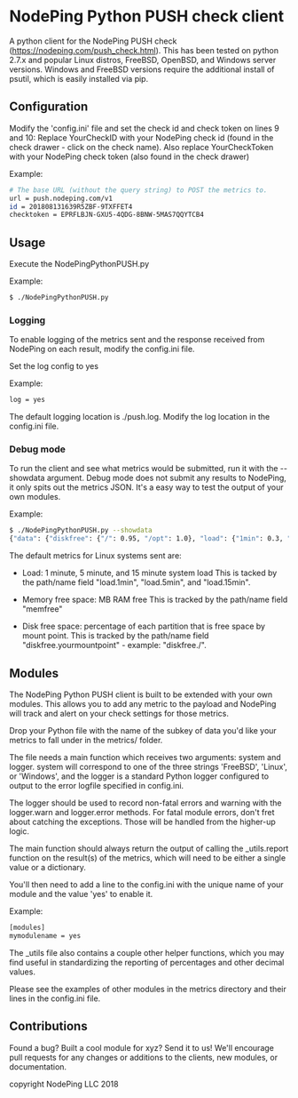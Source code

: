 # NodePing Python PUSH check client

A python client for the NodePing PUSH check (https://nodeping.com/push_check.html).
This has been tested on python 2.7.x and popular Linux distros, FreeBSD, OpenBSD, and Windows server versions. Windows and FreeBSD versions require the additional install of psutil, which is easily installed via pip.

## Configuration

Modify the 'config.ini' file and set the check id and check token on lines 9 and 10:
Replace YourCheckID with your NodePing check id (found in the check drawer  - click on the check name). 
Also replace YourCheckToken with your NodePing check token (also found in the check drawer)

Example:

```sh
# The base URL (without the query string) to POST the metrics to.
url = push.nodeping.com/v1
id = 201808131639R5ZBF-9TXFFET4
checktoken = EPRFLBJN-GXU5-4QDG-8BNW-5MAS7QQYTCB4
```

## Usage

Execute the NodePingPythonPUSH.py

Example:
```sh
$ ./NodePingPythonPUSH.py
```

### Logging

To enable logging of the metrics sent and the response received from NodePing on each result, modify the config.ini file.

Set the log config to yes

Example:
```sh
log = yes
```

The default logging location is ./push.log.  Modify the log location in the config.ini file.

### Debug mode

To run the client and see what metrics would be submitted, run it with the --showdata argument. Debug mode does not submit any results to NodePing, it only spits out the metrics JSON. It's a easy way to test the output of your own modules.

Example:
```sh
$ ./NodePingPythonPUSH.py --showdata
{"data": {"diskfree": {"/": 0.95, "/opt": 1.0}, "load": {"1min": 0.3, "5min": 0.43, "15min": 0.52}, "memfree": 3053}}
```

The default metrics for Linux systems sent are:
* Load: 1 minute, 5 minute, and 15 minute system load
This is tacked by the path/name field "load.1min", "load.5min", and "load.15min".

* Memory free space: MB RAM free
This is tracked by the path/name field "memfree"

* Disk free space: percentage of each partition that is free space by mount point.
This is tracked by the path/name field "diskfree.yourmountpoint" - example: "diskfree./".

## Modules

The NodePing Python PUSH client is built to be extended with your own modules. This allows you to add any metric to the payload and NodePing will track and alert on your check settings for those metrics. 

Drop your Python file with the name of the subkey of data you'd like your metrics to fall under in the metrics/ folder.

The file needs a main function which receives two arguments: system and logger. system will correspond to one of the three strings 'FreeBSD', 'Linux', or 'Windows', and the logger is a standard Python logger configured to output to the error logfile specified in config.ini.

The logger should be used to record non-fatal errors and warning with the logger.warn and logger.error methods. For fatal module errors, don't fret about catching the exceptions. Those will be handled from the higher-up logic.

The main function should always return the output of calling the _utils.report function on the result(s) of the metrics, which will need to be either a single value or a dictionary.

You'll then need to add a line to the config.ini with the unique name of your module and the value 'yes' to enable it.

Example:
```sh
[modules]
mymodulename = yes
```

The _utils file also contains a couple other helper functions, which you may find useful in standardizing the reporting of percentages and other decimal values.

Please see the examples of other modules in the metrics directory and their lines in the config.ini file.

## Contributions

Found a bug? Built a cool module for xyz? Send it to us!
We'll encourage pull requests for any changes or additions to the clients, new modules, or documentation.

copyright NodePing LLC 2018
